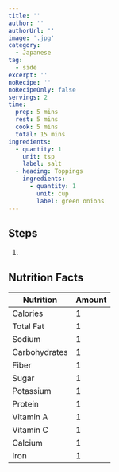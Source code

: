 ```yaml
---
title: ''
author: ''
authorUrl: ''
image: '.jpg'
category:
  - Japanese
tag:
  - side
excerpt: ''
noRecipe: ''
noRecipeOnly: false
servings: 2
time:
  prep: 5 mins
  rest: 5 mins
  cook: 5 mins
  total: 15 mins
ingredients:
  - quantity: 1
    unit: tsp
    label: salt
  - heading: Toppings
    ingredients:
      - quantity: 1
        unit: cup
        label: green onions
---
```


## Steps

1.

## Nutrition Facts

| Nutrition     | Amount |
| ------------- | ------ |
| Calories      | 1      |
| Total Fat     | 1      |
| Sodium        | 1      |
| Carbohydrates | 1      |
| Fiber         | 1      |
| Sugar         | 1      |
| Potassium     | 1      |
| Protein       | 1      |
| Vitamin A     | 1      |
| Vitamin C     | 1      |
| Calcium       | 1      |
| Iron          | 1      |
